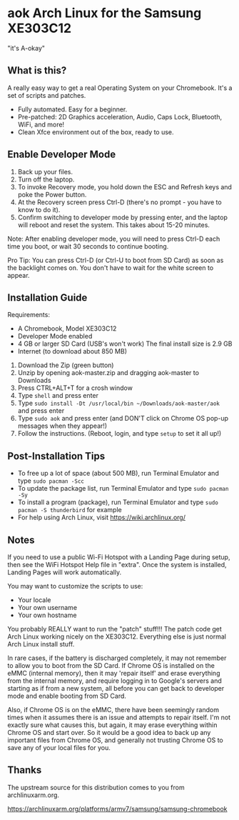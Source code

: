 
# aok Arch Linux for the Samsung XE303C12
"it's A-okay"

## What is this?
A really easy way to get a real Operating System on your Chromebook. It's a set of scripts and patches.
- Fully automated. Easy for a beginner.
- Pre-patched: 2D Graphics acceleration, Audio, Caps Lock, Bluetooth, WiFi, and more!
- Clean Xfce environment out of the box, ready to use.

## Enable Developer Mode
1. Back up your files.
2. Turn off the laptop.
3. To invoke Recovery mode, you hold down the ESC and Refresh keys and poke the Power button.
4. At the Recovery screen press Ctrl-D (there's no prompt - you have to know to do it).
5. Confirm switching to developer mode by pressing enter, and the laptop will reboot and reset the system. This takes about 15-20 minutes.

Note: After enabling developer mode, you will need to press Ctrl-D each time you boot, or wait 30 seconds to continue booting.

Pro Tip: You can press Ctrl-D (or Ctrl-U to boot from SD Card) as soon as the backlight comes on. You don't have to wait for the white screen to appear.


## Installation Guide
Requirements:
- A Chromebook, Model XE303C12
- Developer Mode enabled
- 4 GB or larger SD Card (USB's won't work) The final install size is 2.9 GB
- Internet (to download about 850 MB)

1. Download the Zip (green button)
2. Unzip by opening aok-master.zip and dragging aok-master to Downloads
3. Press CTRL+ALT+T for a crosh window
4. Type `shell` and press enter
5. Type `sudo install -Dt /usr/local/bin ~/Downloads/aok-master/aok` and press enter
6. Type `sudo aok` and press enter (and DON'T click on Chrome OS pop-up messages when they appear!)
7. Follow the instructions. (Reboot, login, and type `setup` to set it all up!)

## Post-Installation Tips
- To free up a lot of space (about 500 MB), run Terminal Emulator and type `sudo pacman -Scc`
- To update the package list, run Terminal Emulator and type `sudo pacman -Sy`
- To install a program (package), run Terminal Emulator and type `sudo pacman -S thunderbird` for example
- For help using Arch Linux, visit https://wiki.archlinux.org/

## Notes

If you need to use a public Wi-Fi Hotspot with a Landing Page during setup, then see the WiFi Hotspot Help file in "extra".
Once the system is installed, Landing Pages will work automatically.

You may want to customize the scripts to use:
  - Your locale
  - Your own username
  - Your own hostname

You probably REALLY want to run the "patch" stuff!!!
The patch code get Arch Linux working nicely on the XE303C12.
Everything else is just normal Arch Linux install stuff.

In rare cases, if the battery is discharged completely, it may not remember to allow you to boot from the SD Card. If Chrome OS is installed on the eMMC (internal memory), then it may 'repair itself' and erase everything from the internal memory, and require logging in to Google's servers and starting as if from a new system, all before you can get back to developer mode and enable booting from SD Card.

Also, if Chrome OS is on the eMMC, there have been seemingly random times when it
assumes there is an issue and attempts to repair itself. I'm not exactly sure what
causes this, but again, it may erase everything within Chrome OS and start over.
So it would be a good idea to back up any important files from Chrome OS, and
generally not trusting Chrome OS to save any of your local files for you.

## Thanks
The upstream source for this distribution comes to you from archlinuxarm.org.

https://archlinuxarm.org/platforms/armv7/samsung/samsung-chromebook
